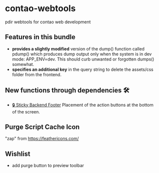 # contao-webtools
pdir webtools for contao web development

## Features in this bundle
- **provides a slightly modified** version of the dump() function called pdump() which produces dump output only when the system is in dev mode: APP_ENV=dev. This should curb unwanted or forgotten dumps() somewhat.
- **specifies an additional key** in the query string to delete the assets/css folder from the frontend.

## New functions through dependencies 🛠

- [🔒 Sticky Backend Footer](https://github.com/pdir/contao-sticky-footer/) Placement of the action buttons at the bottom of the screen.

## Purge Script Cache Icon
"zap" from https://feathericons.com/

## Wishlist
- add purge button to preview toolbar
